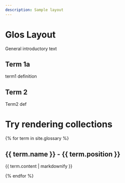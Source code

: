 ```yaml
---
description: Sample layout
---
```


# Glos Layout

General introductory text

## Term 1a

term1 definition

## Term 2

Term2 def

# Try rendering collections
{% for term in site.glossary %}
  <h2>{{ term.name }} - {{ term.position }}</h2>
  <p>{{ term.content | markdownify }}</p>
{% endfor %}
